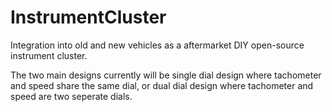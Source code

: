 # InstrumentCluster

Integration into old and new vehicles as a aftermarket DIY open-source instrument cluster. 

The two main designs currently will be single dial design where tachometer and speed share the same dial, or dual dial design where tachometer and speed are two seperate dials. 

